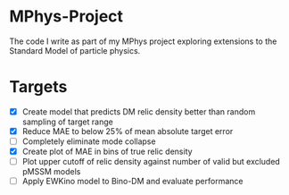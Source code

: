 # MPhys-Project
The code I write as part of my MPhys project exploring extensions to the Standard Model of particle physics.

# Targets
- [x] Create model that predicts DM relic density better than random sampling of target range
- [x] Reduce MAE to below 25% of mean absolute target error
- [ ] Completely eliminate mode collapse
- [x] Create plot of MAE in bins of true relic density
- [ ] Plot upper cutoff of relic density against number of valid but excluded pMSSM models
- [ ] Apply EWKino model to Bino-DM and evaluate performance
